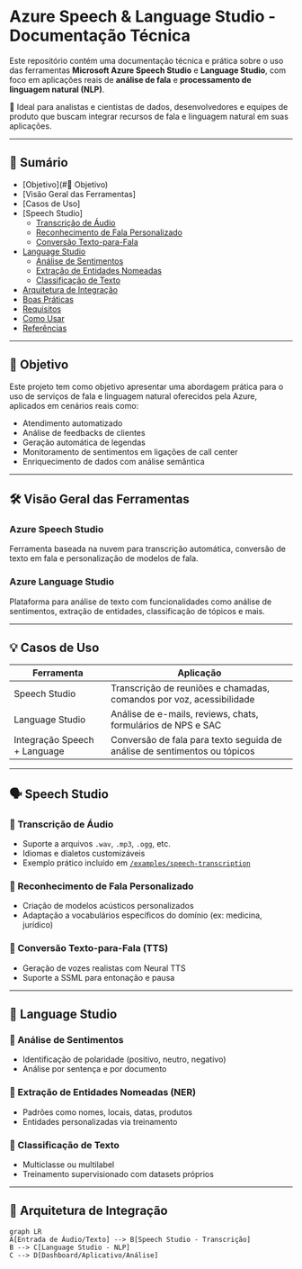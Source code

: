 # Azure Speech & Language Studio - Documentação Técnica

Este repositório contém uma documentação técnica e prática sobre o uso das ferramentas **Microsoft Azure Speech Studio** e **Language Studio**, com foco em aplicações reais de **análise de fala** e **processamento de linguagem natural (NLP)**.

📌 Ideal para analistas e cientistas de dados, desenvolvedores e equipes de produto que buscam integrar recursos de fala e linguagem natural em suas aplicações.

---

## 📘 Sumário

- [Objetivo](#🎯 Objetivo)
- [Visão Geral das Ferramentas]
- [Casos de Uso]
- [Speech Studio]
  - [Transcrição de Áudio](#transcrição-de-áudio)
  - [Reconhecimento de Fala Personalizado](#reconhecimento-de-fala-personalizado)
  - [Conversão Texto-para-Fala](#conversão-texto-para-fala)
- [Language Studio](#language-studio)
  - [Análise de Sentimentos](#análise-de-sentimentos)
  - [Extração de Entidades Nomeadas](#extração-de-entidades-nomeadas)
  - [Classificação de Texto](#classificação-de-texto)
- [Arquitetura de Integração](#arquitetura-de-integração)
- [Boas Práticas](#boas-práticas)
- [Requisitos](#requisitos)
- [Como Usar](#como-usar)
- [Referências](#referências)

---

## 🎯 Objetivo

Este projeto tem como objetivo apresentar uma abordagem prática para o uso de serviços de fala e linguagem natural oferecidos pela Azure, aplicados em cenários reais como:

- Atendimento automatizado
- Análise de feedbacks de clientes
- Geração automática de legendas
- Monitoramento de sentimentos em ligações de call center
- Enriquecimento de dados com análise semântica

---

## 🛠️ Visão Geral das Ferramentas

### Azure Speech Studio

Ferramenta baseada na nuvem para transcrição automática, conversão de texto em fala e personalização de modelos de fala.

### Azure Language Studio

Plataforma para análise de texto com funcionalidades como análise de sentimentos, extração de entidades, classificação de tópicos e mais.

---

## 💡 Casos de Uso

| Ferramenta        | Aplicação                                                                 |
|-------------------|---------------------------------------------------------------------------|
| Speech Studio      | Transcrição de reuniões e chamadas, comandos por voz, acessibilidade      |
| Language Studio    | Análise de e-mails, reviews, chats, formulários de NPS e SAC               |
| Integração Speech + Language | Conversão de fala para texto seguida de análise de sentimentos ou tópicos |

---

## 🗣️ Speech Studio

### 📌 Transcrição de Áudio

- Suporte a arquivos `.wav`, `.mp3`, `.ogg`, etc.
- Idiomas e dialetos customizáveis
- Exemplo prático incluído em [`/examples/speech-transcription`](examples/speech-transcription)

### 📌 Reconhecimento de Fala Personalizado

- Criação de modelos acústicos personalizados
- Adaptação a vocabulários específicos do domínio (ex: medicina, jurídico)

### 📌 Conversão Texto-para-Fala (TTS)

- Geração de vozes realistas com Neural TTS
- Suporte a SSML para entonação e pausa

---

## 🧠 Language Studio

### 📌 Análise de Sentimentos

- Identificação de polaridade (positivo, neutro, negativo)
- Análise por sentença e por documento

### 📌 Extração de Entidades Nomeadas (NER)

- Padrões como nomes, locais, datas, produtos
- Entidades personalizadas via treinamento

### 📌 Classificação de Texto

- Multiclasse ou multilabel
- Treinamento supervisionado com datasets próprios

---

## 🧩 Arquitetura de Integração

```mermaid
graph LR
A[Entrada de Áudio/Texto] --> B[Speech Studio - Transcrição]
B --> C[Language Studio - NLP]
C --> D[Dashboard/Aplicativo/Análise]

